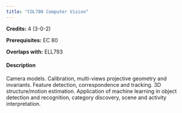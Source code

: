 ```yaml
---
title: "COL780 Computer Vision"
---
```

**Credits:** 4 (3-0-2)

**Prerequisites:** EC 80

**Overlaps with:** ELL793

#### Description
Camera models. Calibration, multi-views projective geometry and invariants. Feature detection, correspondence and tracking. 3D structure/motion estimation. Application of machine learning in object detection and recognition, category discovery, scene and activity interpretation.